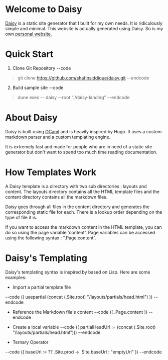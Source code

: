 
# Welcome to Daisy

[Daisy](https://github.com/shafinsiddique/daisy) is a static site generator that I built for my own needs. It is ridiculously simple and minimal. This website is actually generated using Daisy. So is my own [personal website.](https://shafin.me) 

# Quick Start 

1. Clone Git Repository
--code
> git clone https://github.com/shafinsiddique/daisy.git
--endcode
2. Build sample site
--code
> dune exec -- daisy --root "./daisy-landing"
--endcode

# About Daisy

Daisy is built using [OCaml](https://ocaml.org) and is heavily inspired by Hugo. It uses a custom markdown parser and a custom templating engine. 

It is extremely fast and made for people who are in need of a static site generator but don't want to spend too much time reading documentation. 

# How Templates Work

A Daisy template is a directory with two sub directories : layouts and content. The layouts directory contains all the HTML template files and the content directory contains all the markdown files. 

Daisy goes through all files in the content directory and generates the corresponding static file for each. There is a lookup order depending on the type of file it is. 

If you want to access the markdown content in the HTML template, you can do so using the page variable 'content'. Page variables can be accessed using the following syntax : ".Page.content". 


# Daisy's Templating 

Daisy's templating syntax is inspired by based on Lisp. Here are some examples:

- Import a partial template file 

--code
(( usepartial (concat (.Site.root) "/layouts/partials/head.html") ))
--endcode

- Reference the Markdown file's content
--code
(( .Page.content ))
--endcode

- Create a local variable
--code
(( partialHeadUrl := (concat (.Site.root) "/layouts/partials/head.html")))
--endcode

- Ternary Operator

--code
(( baseUrl := ?? .Site.prod -> .Site.baseUrl : "emptyUrl" ))
--endcode


